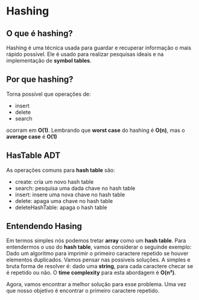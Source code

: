 # Hashing

## O que é hashing?

Hashing é uma técnica usada para guardar e recuperar informação o mais rápido possível. Ele é usado para realizar pesquisas ideais e na implementação de **symbol tables**.

## Por que hashing?

Torna possível que operações de:

- insert
- delete
- search

ocorram em **O(1)**. Lembrando que **worst case** do hashing é **O(n)**, mas o **average case** é **O(1)**

## HasTable ADT

As operações comuns para **hash table** são:

- create: cria um novo hash table
- search: pesquisa uma dada chave no hash table
- insert: insere uma nova chave no hash table
- delete: apaga uma chave no hash table
- deleteHashTable: apaga o hash table

## Entendendo Hasing

Em termos simples nós podemos tretar **array** como um **hash table**. Para entendermos o uso do **hash table**, vamos considerar o seguinde exemplo: Dado um algoritmo para imprimir o primeiro caractere repetido se houver elementos duplicados. Vamos pensar nas possiveis soluções. A simples e bruta forma de resolver é: dado uma **string**, para cada caractere checar se é repetido ou não. O **time complexity** para esta abordagem é **O(n²)**.

Agora, vamos encontrar a melhor solução para esse problema. Uma vez que nosso objetivo é encontrar o primeiro caractere repetido.